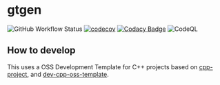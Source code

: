 
# gtgen

![GitHub Workflow Status](https://img.shields.io/github/workflow/status/bfkwl2vu4eom/gtgen/CI)
[![codecov](https://codecov.io/gh/bfkwl2vu4eom/gtgen/branch/main/graph/badge.svg)](https://codecov.io/gh/bfkwl2vu4eom/dev-cpp-oss-template)
[![Codacy Badge](https://app.codacy.com/project/badge/Grade/4ab150dd86c44db9ba17df846aa309a3)](https://www.codacy.com/gh/bfkwl2vu4eom/gtgen/dashboard?utm_source=github.com&amp;utm_medium=referral&amp;utm_content=bfkwl2vu4eom/dev-cpp-oss-template&amp;utm_campaign=Badge_Grade)
![CodeQL](https://github.com/bfkwl2vu4eom/gtgen/workflows/CodeQL/badge.svg)


## How to develop

This uses a OSS Development Template for C++ projects based on [cpp-project](https://github.com/bsamseth/cpp-project), and [dev-cpp-oss-template](https://github.com/bfkwl2vu4eom/dev-cpp-oss-template).